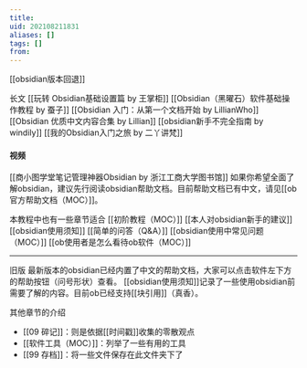 ```yaml
---
title: 
uid: 202108211831
aliases: []
tags: []
from: 
---
```

[[obsidian版本回退]]

长文
[[玩转 Obsidian基础设置篇 by 王掌柜]]
[[Obsidian（黑曜石）软件基础操作教程 by 蚕子]]
[[Obsidian 入门：从第一个文档开始 by LillianWho]]
[[Obsidian 优质中文内容合集 by Lillian]]
[[obsidian新手不完全指南 by windily]]
[[我的Obsidian入门之旅 by 二丫讲梵]]
####  视频
[[商小图学堂笔记管理神器Obsidian by 浙江工商大学图书馆]]
如果你希望全面了解obsidian，建议先行阅读obsidian帮助文档。目前帮助文档已有中文，请见[[ob官方帮助文档（MOC）]]。

本教程中也有一些章节适合
[[初阶教程（MOC）]]
[[本人对obsidian新手的建议]]
[[obsidian使用须知]]
[[简单的问答（Q&A）]]
[[obsidian使用中常见问题（MOC）]]
[[ob使用者是怎么看待ob软件（MOC）]]


---
旧版
最新版本的obsidian已经内置了中文的帮助文档，大家可以点击软件左下方的帮助按钮（问号形状）查看。
[[obsidian使用须知]]记录了一些使用obsidian前需要了解的内容。目前ob已经支持[[块引用]]（真香）。



其他章节的介绍

- [[09 碎记]]：则是依据[[时间戳]]收集的零散观点
- [[软件工具（MOC）]]：列举了一些有用的工具
- [[99 存档]]：将一些文件保存在此文件夹下了







